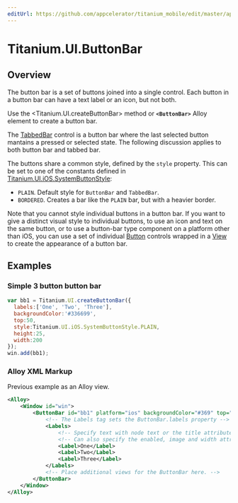 ```yaml
---
editUrl: https://github.com/appcelerator/titanium_mobile/edit/master/apidoc/Titanium/UI/ButtonBar.yml
---
```

# Titanium.UI.ButtonBar

<TypeHeader/>

## Overview

The button bar is a set of buttons joined into a single control. Each button in a
button bar can have a text label or an icon, but not both. 

Use the <Titanium.UI.createButtonBar> method or **`<ButtonBar>`** Alloy element to create a button bar.

The [TabbedBar](Titanium.UI.iOS.TabbedBar) control is a button bar where the 
last selected button mantains a pressed or selected state. The following discussion
applies to both button bar and tabbed bar.

The buttons share a common style, defined by the `style` property. This can be 
set to one of the constants defined in 
[Titanium.UI.iOS.SystemButtonStyle](Titanium.UI.iOS.SystemButtonStyle):

* `PLAIN`. Default style for `ButtonBar` and `TabbedBar`.
* `BORDERED`. Creates a bar like the `PLAIN` bar, but with a heavier border.

Note that you cannot style individual buttons in a button bar. If you want to give a
distinct visual style to individual buttons, to use an icon and text on the same button,
or to use a button-bar type component on a platform other than iOS, you can use a set 
of individual [Button](Titanium.UI.Button) controls wrapped in a
[View](Titanium.UI.View) to create the appearance of a button bar.

## Examples

### Simple 3 button button bar

``` js
var bb1 = Titanium.UI.createButtonBar({
  labels:['One', 'Two', 'Three'],
  backgroundColor:'#336699',
  top:50,
  style:Titanium.UI.iOS.SystemButtonStyle.PLAIN,
  height:25,
  width:200
});
win.add(bb1);
```

### Alloy XML Markup

Previous example as an Alloy view.

``` xml
<Alloy>
    <Window id="win">
        <ButtonBar id="bb1" platform="ios" backgroundColor="#369" top="50" height="25" width="200">
            <!-- The Labels tag sets the ButtonBar.labels property -->
            <Labels>
                <!-- Specify text with node text or the title attribute. -->
                <!-- Can also specify the enabled, image and width attributes. -->
                <Label>One</Label>
                <Label>Two</Label>
                <Label>Three</Label>
            </Labels>
            <!-- Place additional views for the ButtonBar here. -->
        </ButtonBar>
    </Window>
</Alloy>
```

<ApiDocs/>
